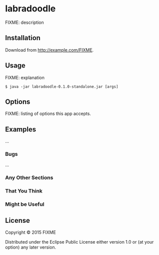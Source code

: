 # labradoodle

FIXME: description

## Installation

Download from http://example.com/FIXME.

## Usage

FIXME: explanation

    $ java -jar labradoodle-0.1.0-standalone.jar [args]

## Options

FIXME: listing of options this app accepts.

## Examples

...

### Bugs

...

### Any Other Sections
### That You Think
### Might be Useful

## License

Copyright © 2015 FIXME

Distributed under the Eclipse Public License either version 1.0 or (at
your option) any later version.
